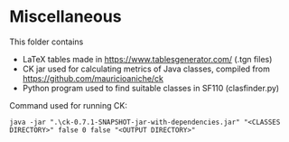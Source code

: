 # Miscellaneous

This folder contains

- LaTeX tables made in https://www.tablesgenerator.com/ (.tgn files)
- CK jar used for calculating metrics of Java classes, compiled from https://github.com/mauricioaniche/ck
- Python program used to find suitable classes in SF110 (clasfinder.py)

Command used for running CK:

`java -jar ".\ck-0.7.1-SNAPSHOT-jar-with-dependencies.jar" "<CLASSES DIRECTORY>" false 0 false "<OUTPUT DIRECTORY>"`
